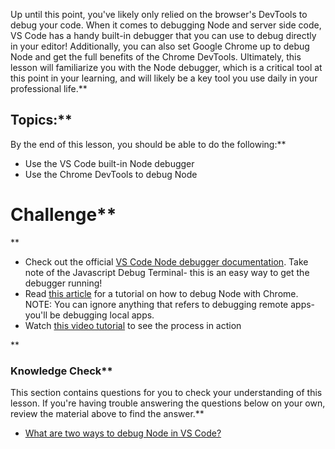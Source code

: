 Up until this point, you've likely only relied on the browser's DevTools to debug your code. <span id="two-ways">When it comes to debugging Node and server side code, VS Code has a handy built-in debugger that you can use to debug directly in your editor! Additionally, you can also set Google Chrome up to debug Node and get the full benefits of the Chrome DevTools. </span> Ultimately, this lesson will familiarize you with the Node debugger, which is a critical tool at this point in your learning, and will likely be a key tool you use daily in your professional life.**


## Topics:**


By the end of this lesson, you should be able to do the following:**


- Use the VS Code built-in Node debugger
- Use the Chrome DevTools to debug Node
# Challenge**


<div class="lesson-content__panel" markdown="1">**


- Check out the official [VS Code Node debugger documentation](https://code.visualstudio.com/docs/nodejs/nodejs-debugging). Take note of the Javascript Debug Terminal- this is an easy way to get the debugger running!
- Read [this article](https://www.section.io/engineering-education/debug-node-devtools/) for a tutorial on how to debug Node with Chrome. NOTE: You can ignore anything that refers to debugging remote apps- you'll be debugging local apps.
- Watch [this video tutorial](https://www.youtube.com/watch?v=2oFKNL7vYV8&ab_channel=VisualStudioCode) to see the process in action
</div>**


### Knowledge Check**


This section contains questions for you to check your understanding of this lesson. If you're having trouble answering the questions below on your own, review the material above to find the answer.**


- <a class="knowledge-check-link" href="#two-ways">What are two ways to debug Node in VS Code?</a>
